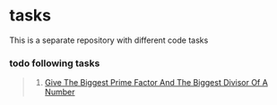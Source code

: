 # tasks
This is a separate repository with different code tasks

### todo following tasks
> 1. [Give The Biggest Prime Factor And The Biggest Divisor Of A Number](https://www.codewars.com/kata/5646ac68901dc5c31a000022)
